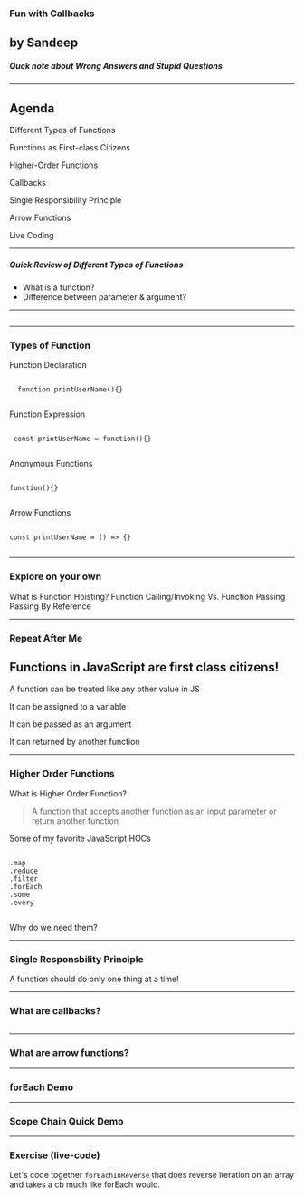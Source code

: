 
### Fun with Callbacks

by Sandeep
---

##### Quck note about Wrong Answers and Stupid Questions

---


## Agenda

Different Types of Functions <!-- .element: class="fragment" -->

Functions as First-class Citizens <!-- .element: class="fragment" -->

Higher-Order Functions <!-- .element: class="fragment" -->

Callbacks <!-- .element: class="fragment" -->

Single Responsibility Principle <!-- .element: class="fragment" -->

Arrow Functions <!-- .element: class="fragment" -->

Live Coding<!-- .element: class="fragment" -->

---

##### Quick Review of Different Types of Functions

- What is a function? 
- Difference between parameter & argument?

---

<img data-src="./argsvsparams.png">

---

### Types of Function

<section style="text-align: left;">

<span>
Function Declaration 
 <pre><code data-trim data-noescape>
  function printUserName(){}
  </code></pre></span> <!-- .element: class="fragment" -->

<span>
Function Expression
 <pre><code data-trim data-noescape>
 const printUserName = function(){}
  </code></pre>
</span> <!-- .element: class="fragment" -->


<span>
Anonymous Functions
 <pre><code data-trim data-noescape>
function(){}
  </code></pre>
</span> <!-- .element: class="fragment" -->

<span>
Arrow Functions
 <pre><code data-trim data-noescape>
const printUserName = () => {}
  </code></pre>
</span> <!-- .element: class="fragment" -->

</section>

---

### Explore on your own

What is Function Hoisting?
Function Calling/Invoking Vs. Function Passing
Passing By Reference


---

### Repeat After Me

## Functions in JavaScript are first class citizens!

A function can be treated like any other value in JS<!-- .element: class="fragment" -->

It can be assigned to a variable<!-- .element: class="fragment" -->

It can be passed as an argument<!-- .element: class="fragment" -->

It can returned by another function<!-- .element: class="fragment" -->


---

### Higher Order Functions

What is Higher Order Function?

> A function that accepts another function as an input parameter or return another function
<!-- .element: class="fragment" -->

<span>
Some of my favorite JavaScript HOCs
 <pre><code data-trim data-noescape>
.map
.reduce
.filter
.forEach
.some
.every
  </code></pre>
</span> <!-- .element: class="fragment" -->

Why do we need them? <!-- .element: class="fragment" -->

---

### Single Responsbility Principle

A function should do only one thing at a time! <!-- .element: class="fragment" -->

---


### What are callbacks? 

<img data-src="./callback.jpeg">

---

### What are arrow functions?

---

### forEach Demo

---

### Scope Chain Quick Demo

---

### Exercise (live-code)

Let's code together `forEachInReverse` that does reverse iteration on an array and takes a cb much like forEach would.